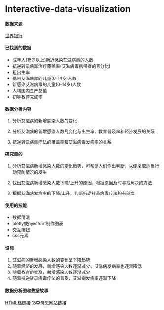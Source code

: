 # Interactive-data-visualization

#### 数据来源

[世界银行](https://data.worldbank.org.cn/)

#### 已找到的数据
+ 成年人(15岁以上)新近感染艾滋病毒的人数
+ 抗逆转录病毒治疗覆盖率(艾滋病毒携带者的百分比)
+ 粗出生率
+ 携带艾滋病毒的儿童(0-14岁)人数
+ 新感染艾滋病毒的儿童(0-14岁)人数
+ 人均国内生产总值
+ 初等教育完成率


#### 数据分析内容

1. 分析艾滋病的新增感染人数的变化

2. 分析艾滋病的新增感染人数的变化与出生率、教育普及率和经济发展的关系

3. 抗逆转录病毒疗法的覆盖率和艾滋病毒发病率的关系

#### 研究目的

1. 分析艾滋病新增感染人数的变化趋势，可帮助人们作出判断，以便采取适当行动预防情况的发生

2. 找出艾滋病新增感染人数下降/上升的原因，根据原因及时寻找解决的方法

3. 根据艾滋病发病率的下降/上升，判断抗逆转录病毒疗法的有效性

#### 使用的技能
+ 数据清洗
+ plotly或pyechart制作图表
+ 交互按钮
+ css元素

#### 设想
1. 艾滋病的新增感染人数的变化呈下降趋势
2. 随着经济的发展，新增感染人数逐渐减少，艾滋病发病率也逐渐降低
3. 随着教育的普及，新增感染人数逐渐减少
4. 随着抗逆转录病毒疗法的普及，艾滋病发病率逐渐下降


#### 数据分析图和数据故事
[HTML档链接](https://dlierba.github.io/Interactive-data-visualization/)
[18李岢恩网站链接](http://18101303036.pythonanywhere.com/)

